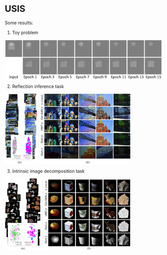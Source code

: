 # USIS

Some results:
1. Toy problem

<img style="width:500px" src="images/exp-toy.png"  alt="toy results in training" align=center />

2. Reflection inference task

<img style="width:400px" src="images/exp-rr.png"  alt="reflection inference" align=center />

3. Intrinsic image decomposition task

<img style="width:400px" src="images/exp-id.png"  alt="intrinsic image decomposition" align=center />

